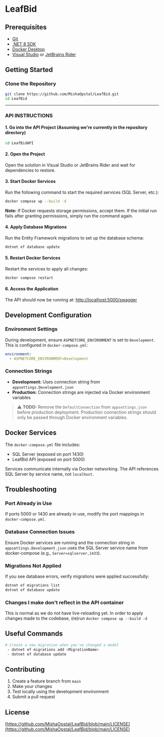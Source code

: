 # LeafBid

## Prerequisites
- [Git](https://git-scm.com/downloads)
- [.NET 8 SDK](https://dotnet.microsoft.com/download)
- [Docker Desktop](https://www.docker.com/products/docker-desktop)
- [Visual Studio](https://visualstudio.microsoft.com) or [JetBrains Rider](https://www.jetbrains.com/rider/)

## Getting Started

### Clone the Repository
```bash
git clone https://github.com/MishaOpstal/LeafBid.git
cd LeafBid
```

---

### API INSTRUCTIONS

#### 1. Go into the API Project (Assuming we're currently in the repository directory)
```bash
cd LeafBidAPI
```

#### 2. Open the Project
Open the solution in Visual Studio or JetBrains Rider and wait for dependencies to restore.

#### 3. Start Docker Services
Run the following command to start the required services (SQL Server, etc.):
```bash
docker compose up --build -d
```

**Note:** If Docker requests storage permissions, accept them. If the initial run fails after granting permissions, simply run the command again.

#### 4. Apply Database Migrations
Run the Entity Framework migrations to set up the database schema:
```bash
dotnet ef database update
```

#### 5. Restart Docker Services
Restart the services to apply all changes:
```bash
docker compose restart
```

#### 6. Access the Application
The API should now be running at: [http://localhost:5000/swagger](http://localhost:5000/swagger/index.html)

## Development Configuration

### Environment Settings
During development, ensure `ASPNETCORE_ENVIRONMENT` is set to `Development`. This is configured in `docker-compose.yml`:
```yaml
environment:
  - ASPNETCORE_ENVIRONMENT=Development
```

### Connection Strings
- **Development:** Uses connection string from `appsettings.Development.json`
- **Production:** Connection strings are injected via Docker environment variables

> ⚠️ **TODO:** Remove the `DefaultConnection` from `appsettings.json` before production deployment. Production connection strings should only be passed through Docker environment variables.

## Docker Services
The `docker-compose.yml` file includes:
- SQL Server (exposed on port 1430)
- LeafBid API (exposed on port 5000)

Services communicate internally via Docker networking. The API references SQL Server by service name, not `localhost`.

## Troubleshooting

### Port Already in Use
If ports 5000 or 1430 are already in use, modify the port mappings in `docker-compose.yml`.

### Database Connection Issues
Ensure Docker services are running and the connection string in `appsettings.Development.json` uses the SQL Server service name from docker-compose (e.g., `Server=sqlserver,1433`).

### Migrations Not Applied
If you see database errors, verify migrations were applied successfully:
```bash
dotnet ef migrations list
dotnet ef database update
```

### Changes I make don't reflect in the API container
This is normal as we do not have live-reloading yet.
In order to apply changes made to the codebase, (re)run `docker compose up --build -d`

## Useful Commands
```bash
# Create a new migration when you've changed a model
 - dotnet ef migrations add <MigrationName>
 - dotnet ef database update
```

## Contributing
1. Create a feature branch from `main`
2. Make your changes
3. Test locally using the development environment
4. Submit a pull request

## License
[https://github.com/MishaOpstal/LeafBid/blob/main/LICENSE](https://github.com/MishaOpstal/LeafBid/blob/main/LICENSE)
